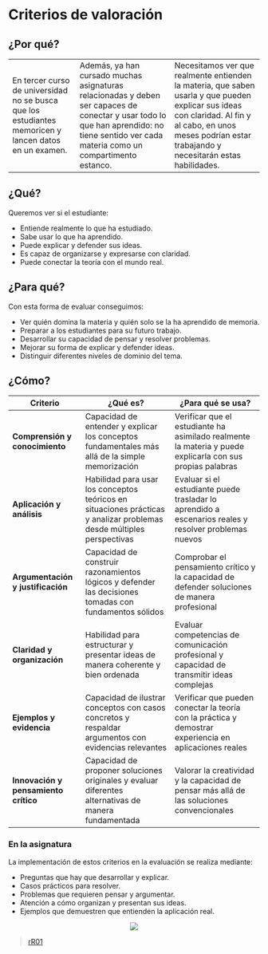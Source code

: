 # Criterios de valoración

## ¿Por qué?

||||
|-|-|-|
|En tercer curso de universidad no se busca que los estudiantes memoricen y lancen datos en un examen.|Además, ya han cursado muchas asignaturas relacionadas y deben ser capaces de conectar y usar todo lo que han aprendido: no tiene sentido ver cada materia como un compartimento estanco.|Necesitamos ver que realmente entienden la materia, que saben usarla y que pueden explicar sus ideas con claridad. Al fin y al cabo, en unos meses podrían estar trabajando y necesitarán estas habilidades.|

## ¿Qué?

Queremos ver si el estudiante:

- Entiende realmente lo que ha estudiado.
- Sabe usar lo que ha aprendido.
- Puede explicar y defender sus ideas.
- Es capaz de organizarse y expresarse con claridad.
- Puede conectar la teoría con el mundo real.

## ¿Para qué?

Con esta forma de evaluar conseguimos:

- Ver quién domina la materia y quién solo se la ha aprendido de memoria.
- Preparar a los estudiantes para su futuro trabajo.
- Desarrollar su capacidad de pensar y resolver problemas.
- Mejorar su forma de explicar y defender ideas.
- Distinguir diferentes niveles de dominio del tema.

## ¿Cómo?

|Criterio|¿Qué es?|¿Para qué se usa?|
|-|-|-|
|**Comprensión y conocimiento**|Capacidad de entender y explicar los conceptos fundamentales más allá de la simple memorización|Verificar que el estudiante ha asimilado realmente la materia y puede explicarla con sus propias palabras|
|**Aplicación y análisis**|Habilidad para usar los conceptos teóricos en situaciones prácticas y analizar problemas desde múltiples perspectivas|Evaluar si el estudiante puede trasladar lo aprendido a escenarios reales y resolver problemas nuevos|
|**Argumentación y justificación**|Capacidad de construir razonamientos lógicos y defender las decisiones tomadas con fundamentos sólidos|Comprobar el pensamiento crítico y la capacidad de defender soluciones de manera profesional|
|**Claridad y organización**|Habilidad para estructurar y presentar ideas de manera coherente y bien ordenada|Evaluar competencias de comunicación profesional y capacidad de transmitir ideas complejas|
|**Ejemplos y evidencia**|Capacidad de ilustrar conceptos con casos concretos y respaldar argumentos con evidencias relevantes|Verificar que pueden conectar la teoría con la práctica y demostrar experiencia en aplicaciones reales|
|**Innovación y pensamiento crítico**|Capacidad de proponer soluciones originales y evaluar diferentes alternativas de manera fundamentada|Valorar la creatividad y la capacidad de pensar más allá de las soluciones convencionales|

### En la asignatura

La implementación de estos criterios en la evaluación se realiza mediante:

- Preguntas que hay que desarrollar y explicar.
- Casos prácticos para resolver.
- Problemas que requieren pensar y argumentar.
- Atención a cómo organizan y presentan sus ideas.
- Ejemplos que demuestren que entienden la aplicación real.

<div align=center>

![](/images/CdEx.png)

</div>

> [rR01](rR01.md)